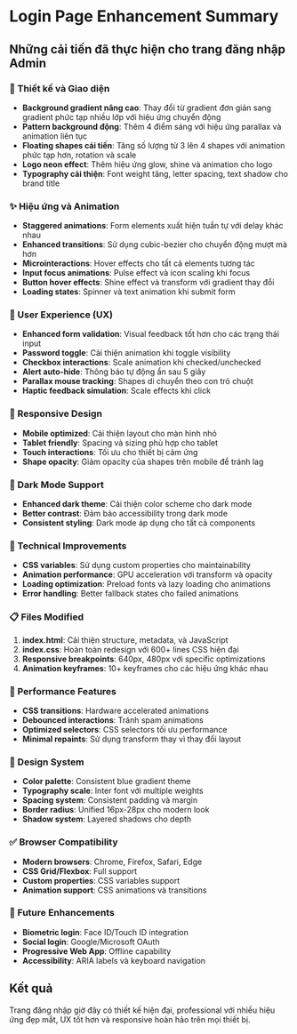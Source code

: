# Login Page Enhancement Summary

## Những cải tiến đã thực hiện cho trang đăng nhập Admin

### 🎨 Thiết kế và Giao diện
- **Background gradient nâng cao**: Thay đổi từ gradient đơn giản sang gradient phức tạp nhiều lớp với hiệu ứng chuyển động
- **Pattern background động**: Thêm 4 điểm sáng với hiệu ứng parallax và animation liên tục
- **Floating shapes cải tiến**: Tăng số lượng từ 3 lên 4 shapes với animation phức tạp hơn, rotation và scale
- **Logo neon effect**: Thêm hiệu ứng glow, shine và animation cho logo
- **Typography cải thiện**: Font weight tăng, letter spacing, text shadow cho brand title

### ✨ Hiệu ứng và Animation
- **Staggered animations**: Form elements xuất hiện tuần tự với delay khác nhau
- **Enhanced transitions**: Sử dụng cubic-bezier cho chuyển động mượt mà hơn
- **Microinteractions**: Hover effects cho tất cả elements tương tác
- **Input focus animations**: Pulse effect và icon scaling khi focus
- **Button hover effects**: Shine effect và transform với gradient thay đổi
- **Loading states**: Spinner và text animation khi submit form

### 🎯 User Experience (UX)
- **Enhanced form validation**: Visual feedback tốt hơn cho các trạng thái input
- **Password toggle**: Cải thiện animation khi toggle visibility
- **Checkbox interactions**: Scale animation khi checked/unchecked
- **Alert auto-hide**: Thông báo tự động ẩn sau 5 giây
- **Parallax mouse tracking**: Shapes di chuyển theo con trỏ chuột
- **Haptic feedback simulation**: Scale effects khi click

### 📱 Responsive Design
- **Mobile optimized**: Cải thiện layout cho màn hình nhỏ
- **Tablet friendly**: Spacing và sizing phù hợp cho tablet
- **Touch interactions**: Tối ưu cho thiết bị cảm ứng
- **Shape opacity**: Giảm opacity của shapes trên mobile để tránh lag

### 🌙 Dark Mode Support
- **Enhanced dark theme**: Cải thiện color scheme cho dark mode
- **Better contrast**: Đảm bảo accessibility trong dark mode
- **Consistent styling**: Dark mode áp dụng cho tất cả components

### 🔧 Technical Improvements
- **CSS variables**: Sử dụng custom properties cho maintainability
- **Animation performance**: GPU acceleration với transform và opacity
- **Loading optimization**: Preload fonts và lazy loading cho animations
- **Error handling**: Better fallback states cho failed animations

### 📋 Files Modified
1. **index.html**: Cải thiện structure, metadata, và JavaScript
2. **index.css**: Hoàn toàn redesign với 600+ lines CSS hiện đại
3. **Responsive breakpoints**: 640px, 480px với specific optimizations
4. **Animation keyframes**: 10+ keyframes cho các hiệu ứng khác nhau

### 🚀 Performance Features
- **CSS transitions**: Hardware accelerated animations
- **Debounced interactions**: Tránh spam animations
- **Optimized selectors**: CSS selectors tối ưu performance
- **Minimal repaints**: Sử dụng transform thay vì thay đổi layout

### 🎨 Design System
- **Color palette**: Consistent blue gradient theme
- **Typography scale**: Inter font với multiple weights
- **Spacing system**: Consistent padding và margin
- **Border radius**: Unified 16px-28px cho modern look
- **Shadow system**: Layered shadows cho depth

### ✅ Browser Compatibility
- **Modern browsers**: Chrome, Firefox, Safari, Edge
- **CSS Grid/Flexbox**: Full support
- **Custom properties**: CSS variables support
- **Animation support**: CSS animations và transitions

### 🔄 Future Enhancements
- **Biometric login**: Face ID/Touch ID integration
- **Social login**: Google/Microsoft OAuth
- **Progressive Web App**: Offline capability
- **Accessibility**: ARIA labels và keyboard navigation

## Kết quả
Trang đăng nhập giờ đây có thiết kế hiện đại, professional với nhiều hiệu ứng đẹp mắt, UX tốt hơn và responsive hoàn hảo trên mọi thiết bị.

